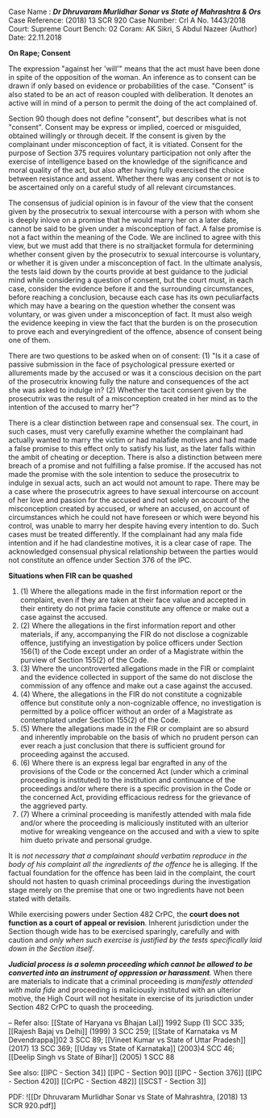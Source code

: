 Case Name : ***Dr Dhruvaram Murlidhar Sonar vs State of Mahrashtra & Ors***
Case Reference: (2018) 13 SCR 920
Case Number: Crl A No. 1443/2018
Court: Supreme Court
Bench: 02
Coram: AK Sikri, S Abdul Nazeer (Author)
Date: 22.11.2018

**On Rape; Consent**

The expression "against her 'will'" means that the act must have been done in spite of the opposition of the woman. An inference as to consent can be drawn if only based on evidence or probabilities of the case. "Consent" is also stated to be an act of reason coupled with deliberation. It denotes an active will in mind of a person to permit the doing of the act complained of.

Section 90 though does not define "consent", but describes what is not "consent". Consent may be express or implied, coerced or misguided, obtained willingly or through deceit. If the consent is given by the complainant under misconception of fact, it is vitiated. Consent for the purpose of Section 375 requires voluntary participation not only after the exercise of intelligence based on the knowledge of the significance and moral quality of the act, but also after having fully exercised the choice between resistance and assent. Whether there was any consent or not is to be ascertained only on a careful study of all relevant circumstances.

The consensus of judicial opinion is in favour of the view that the consent given by the prosecutrix to sexual intercourse with a person with whom she is deeply inlove on a promise that he would marry her on a later date, cannot be said to be given under a misconception of fact. A false promise is not a fact within the meaning of the Code. We are inclined to agree with this view, but we must add that there is no straitjacket formula for determining whether consent given by the prosecutrix to sexual intercourse is voluntary, or whether it is given under a misconception of fact. In the ultimate analysis, the tests laid down by the courts provide at best guidance to the judicial mind while considering a question of consent, but the court must, in each case, consider the evidence before it and the surrounding circumstances, before reaching a conclusion, because each case has its own peculiarfacts which may have a bearing on the question whether the consent was voluntary, or was given under a misconception of fact. It must also weigh the evidence keeping in view the fact that the burden is on the prosecution to prove each and everyingredient of the offence, absence of consent being one of them.

There are two questions to be asked when on of consent:
(1) "Is it a case of passive submission in the face of psychological pressure exerted or allurements made by the accused or was it a conscious decision on the part of the prosecutrix knowing fully the nature and consequences of the act she was asked to indulge in?
(2) Whether the tacit consent given by the prosecutrix was the result of a misconception created in her mind as to the intention of the accused to marry her"?

There is a clear distinction between rape and consensual sex. The court, in such cases, must very carefully examine whether the complainant had actually wanted to marry the victim or had malafide motives and had made a false promise to this effect only to satisfy his lust, as the later falls within the ambit of cheating or deception. There is also a distinction between mere breach of a promise and not fulfilling a false promise. If the accused has not made the promise with the sole intention to seduce the prosecutrix to indulge in sexual acts, such an act would not amount to rape. There may be a case
where the prosecutrix agrees to have sexual intercourse on account of her love and passion for the accused and not solely on account of the misconception created by accused, or where an accused, on account of circumstances which he could not have foreseen or which were beyond his control, was unable to marry her despite having every intention to do. Such cases must be treated differently. If the complainant had
any mala fide intention and if he had clandestine motives, it is a clear case of rape. The acknowledged consensual physical relationship between the parties would not constitute an offence under Section 376 of the IPC.


**Situations when FIR can be quashed**

1. (1) Where the allegations made in the first information report or the complaint, even if they are taken at their face value and accepted in their entirety do not prima facie constitute any offence or make out a case against the accused.
2. (2) Where the allegations in the first information report and other materials, if any, accompanying the FIR do not disclose a cognizable offence, justifying an investigation by police officers under Section 156(1) of the Code except under an order of a Magistrate within the purview of Section 155(2) of the Code.
3. (3) Where the uncontroverted allegations made in the FIR or complaint and the evidence collected in support of the same do not disclose the commission of any offence and make out a case against the accused.
4. (4) Where, the allegations in the FIR do not constitute a cognizable offence but constitute only a non-cognizable offence, no investigation is permitted by a police officer without an order of a Magistrate as contemplated under Section 155(2) of the Code.
5. (5) Where the allegations made in the FIR or complaint are so absurd and inherently improbable on the basis of which no prudent person can ever reach a just conclusion that there is sufficient ground for proceeding against the accused.
6. (6) Where there is an express legal bar engrafted in any of the provisions of the Code or the concerned Act (under which a criminal proceeding is instituted) to the institution and continuance of the proceedings and/or where there is a specific provision in the Code or the concerned Act, providing efficacious redress for the grievance of the aggrieved party.
7. (7) Where a criminal proceeding is manifestly attended with mala fide and/or where the proceeding is maliciously instituted with an ulterior motive for wreaking vengeance on the accused and with a view to spite him dueto private and personal grudge.

It is *not necessary that a complainant should verbatim reproduce in the body of his complaint all the ingredients of the offence* he is alleging. If the factual foundation for the offence has been laid in the complaint, the court should not hasten to quash criminal proceedings during the investigation stage merely on the premise that one or two ingredients have not been stated with details.

While exercising powers under Section 482 CrPC, the **court does not function as a court of appeal or revision**. Inherent jurisdiction under the Section though wide has to be exercised sparingly, carefully and with caution and *only when such exercise is justified by the tests specifically laid down in the Section itself*.

***Judicial process is a solemn proceeding which cannot be allowed to be converted into an instrument of oppression or harassment***. When there are materials to indicate that a criminal proceeding is *manifestly attended with mala fide* and proceeding is maliciously instituted with an ulterior motive, the High Court will not hesitate in exercise of its jurisdiction under Section 482 CrPC to quash the proceeding.

–
Refer also:
[[State of Haryana vs Bhajan Lal]] 1992 Supp (1) SCC 335; [[Rajesh Bajaj vs Delhi]] (1999) 3 SCC 259; [[State of Karnataka vs M Devendrappa]]02 3 SCC 89; [[Vineet Kumar vs State of Uttar Pradesh]] (2017) 13 SCC 369; [[Uday vs State of Karnataka]] (2003)4 SCC 46; [[Deelip Singh vs State of Bihar]] (2005) 1 SCC 88

See also:
[[IPC - Section 34]]
[[IPC - Section 90]]
[[IPC - Section 376]]
[[IPC - Section 420]]
[[CrPC - Section 482]]
[[SCST - Section 3]]

PDF:
![[Dr Dhruvaram Murlidhar Sonar vs State of Mahrashtra, (2018) 13 SCR 920.pdf]]